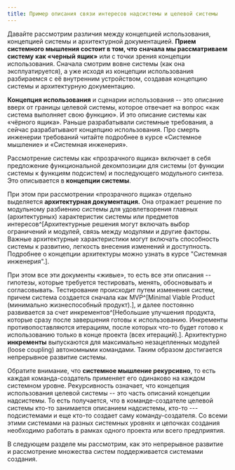 ```yaml
---
title: Пример описания связи интересов надсистемы и целевой системы
---
```


Давайте рассмотрим различия между концепцией использования, концепцией
системы и архитектурной документацией. **Прием системного мышления
состоит в том, что** **сначала мы рассматриваем систему** **как
«черный** **ящик»** или с точки зрения концепции использования. Сначала
смотрим вовне системы (как она эксплуатируется), а уже исходя из
концепции использования разбираемся с её внутренним устройством,
создавая концепцию системы и архитектурную документацию.

**Концепция использования** и сценарии использования -- это описание
вверх от границы целевой системы, которое отвечает на вопрос «как
система выполняет свою функцию». И это описание системы как «чёрного
ящика». Раньше разрабатывали системные требования, а сейчас
разрабатывают концепцию использования. Про смерть инженерии требований
читайте подробнее в курсе «Системное мышление» и «Системная инженерия».

Рассмотрение системы как «прозрачного ящика» включает в себя предложение
функциональной декомпозиции для системы (от функции системы к функциям
подсистем) и последующего модульного синтеза. Это описывается в
**концепции системы**.

При этом при рассмотрении «прозрачного ящика» отдельно выделяется
**архитектурная документация.** Она отражает решение по модульному
разбиению системы для удовлетворения главных (архитектурных)
характеристик системы или предметов
интересов^[Архитектурные решения могут включать выбор
ограничений и модулей, связь между модулями и другие факторы. Важные
архитектурные характеристики могут включать способность системы к
развитию, легкость внесения изменений и доступность. Подробнее о
концепции архитектуры можно узнать в курсе \"Системная
инженерия\".].

При этом все эти документы «живые», то есть все эти описания --
гипотезы, которые требуется тестировать, менять, обосновывать и
согласовывать. Тестирование происходит путем изменения систем, причем
система создается сначала как MVP^[Minimal Viable
Product (минимально жизнеспособный продукт).], и далее
постоянно развивается за счет инкрементов^[Небольшие
улучшения продукта, которые сразу после завершения готовы к
использованию. Инкременты противопоставляются итерациям, после которых
что-то будет готово к использованию только в конце проекта (всех
итераций).]. Архитектурно **инкременты** выпускаются для
максимально незацепленных модулей (loose coupling) автономными
командами. Таким образом достигается непрерывное развитие системы.

Обратите внимание, что **системное мышление рекурсивно**, то есть каждая
команда-создатель применяет его одинаково на каждом системном уровне.
Рекурсивность означает, что концепция использования целевой системы --
это часть описаний концепции надсистемы. То есть получается, что в
команде-создателе целевой системы кто-то занимается описанием
надсистемы, кто-то --- подсистемами и еще кто-то создает саму
команду-создателя. Со всеми этими системами на разных системных уровнях
и цепочках создания необходимо работать в рамках одного проекта или
всего предприятия.

В следующем разделе мы рассмотрим, как это непрерывное развитие и
рассмотрение множества систем поддерживается системами создания.
